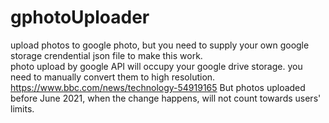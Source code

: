 # gphotoUploader
upload photos to google photo, but you need to supply your own google storage crendential json file to make this work.<br>
photo upload by google API will occupy your google drive storage. you need to manually convert them to high resolution.<br>
https://www.bbc.com/news/technology-54919165
But photos uploaded before June 2021, when the change happens, will not count towards users' limits.<br>

